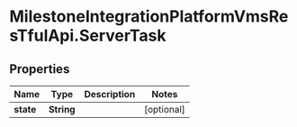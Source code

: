 # MilestoneIntegrationPlatformVmsResTfulApi.ServerTask

## Properties
Name | Type | Description | Notes
------------ | ------------- | ------------- | -------------
**state** | **String** |  | [optional] 
